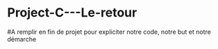 # Project-C---Le-retour

#A remplir en fin de projet pour expliciter notre code, notre but et notre démarche
